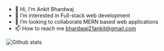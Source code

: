 - 👋 Hi, I’m Ankit Bhardwaj
- 👀 I’m interested in Full-stack web development
- 💞️ I’m looking to collaborate MERN based web applications
- 📫 How to reach me bhardwaj21ankit@gmail.com

![Github stats](https://github-readme-stats.vercel.app/api?username=blacktornado2)
